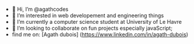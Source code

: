 - 👋 Hi, I’m @agathcodes
- 👀 I’m interested in web developement and engineering things
- 🌱 I’m currently a computer science student at University of Le Havre
- 💞️ I’m looking to collaborate on fun projects especially javaScript;
- find me on: [Agath dubois] (https://www.linkedin.com/in/agath-dubois)

<!---
agathcodes/agathcodes is a ✨ special ✨ repository because its `README.md` (this file) appears on your GitHub profile.
You can click the Preview link to take a look at your changes.
--->
